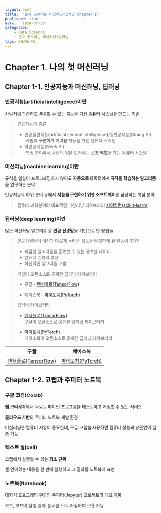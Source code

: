 ```yaml
---
layout: post
title:  "혼자 공부하는 머신러닝+딥러닝 Chapter 1"
published: true
date:   2024-07-30 
categories:
    - Data Science
    - 혼자 공부하는 머신러닝+딥러닝
tags: KHUDA ML
---
```

# Chapter 1. 나의 첫 머신러닝
## Chapter 1-1. 인공지능과 머신러닝, 딥러닝
### 인공지능(artificial intelligence)이란
사람처럼 학습하고 추론할 수 있는 지능을 가진 컴퓨터 시스템을 만드는 기술
> 인공지능의 종류
>- 인공일반지능(artificial general intelligence)/강인공지능(Strong AI)\
:**사람과 구분하기 어려운** 지능을 가진 컴퓨터 시스템
>- 약인공지능(Week AI)\
:특정 분야에서 사람의 일을 도와주는 **보조 역할**을 하는 컴퓨터 시스템

### 머신러닝(machine learning)이란
규칙을 일일이 프로그래밍하지 않아도 **자동으로 데이터에서 규칙을 학습하는 알고리즘**을 연구하는 분야

인공지능의 하위 분야 중에서 **지능을 구현하기 위한 소프트웨어**를 담당하는 핵심 분야
> 컴퓨터 과학분야의 대표적인 머신러닝 라이브러리 [사이킷런(scikit-learn)](https://scikit-learn.org/stable/)

### 딥러닝(deep learning)이란
많은 머신러닝 알고리즘 중 **인공 신경망**을 기반으로 한 방법들

> 인공신경망이 이전과 다르게 놀라운 성능을 달성하게 된 원동력 3가지
>- 복잡한 알고리즘을 훈련할 수 있는 풍부한 데이터
>- 컴퓨터 성능의 향상
>- 혁신적인 알고리즘 개발

>기업이 오픈소스로 공개한 딥러닝 라이브러리
>- 구글 - [텐서플로(TensorFlow)](https://www.tensorflow.org/)
>
>- 페이스북 - [파이토치(PyTorch)](https://pytorch.org/)

>딥러닝 라이브러리
>- [텐서플로(TensorFlow)](https://www.tensorflow.org/)\
구글이 오픈소스로 공개한 딥러닝 라이브러리
>
>- [파이토치(PyTorch)](https://pytorch.org/)\
페이스북이 오픈소스로 공개한 딥러닝 라이브러리

|구글|페이스북|
|:---:|:---:|
|[텐서플로(TensorFlow)](https://www.tensorflow.org/)|[파이토치(PyTorch)](https://pytorch.org/)|
## Chapter 1-2. 코랩과 주피터 노트북
### 구글 코랩(Colab)
**웹 브라우저**에서 무료로 파이썬 프로그램을 테스트하고 저장할 수 있는 서비스

**클라우드 기반**의 주피터 노트북 개발 환경

머신러닝은 컴퓨터 사양이 중요한데, 구글 코랩을 사용하면 컴퓨터 성능과 상관없이 실습 가능
### 텍스트 셀(cell)
코랩에서 실행할 수 있는 **최소 단위**

셀 안에있는 내용을 한 번에 실행하고 그 결과를 노트북에 표현

### 노트북(Notebook)
대화식 프로그래밍 환경인 주피터(Jupyter) 프로젝트의 대표 제품

코드, 코드의 실행 결과, 문서를 모두 저장하여 보관 가능